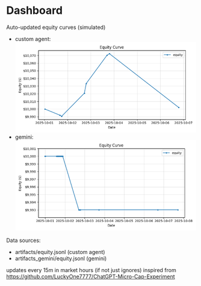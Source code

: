 # Dashboard

Auto-updated equity curves (simulated)

- custom agent: ![Equity Curve](artifacts/equity.png?v=951c026)
- gemini: ![Equity Curve (Gemini)](artifacts_gemini/equity.png?v=951c026)

Data sources:
- artifacts/equity.jsonl (custom agent)
- artifacts_gemini/equity.jsonl (gemini)

updates every 15m in market hours (if not just ignores)
inspired from https://github.com/LuckyOne7777/ChatGPT-Micro-Cap-Experiment